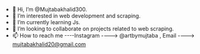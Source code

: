 - 👋 Hi, I’m @Mujtabakhalid300.
- 👀 I’m interested in web development and scraping.
- 🌱 I’m currently learning Js.
- 💞️ I’m looking to collaborate on projects related to web scraping.
- 📫 How to reach me
----Instagram ----> @artbymujtaba , 
Email ----> mujtabakhalid20@gmail.com
          

<!---
Mujtabakhalid300/Mujtabakhalid300 is a ✨ special ✨ repository because its `README.md` (this file) appears on your GitHub profile.
You can click the Preview link to take a look at your changes.
--->
